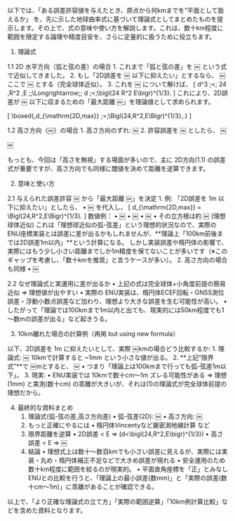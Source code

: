 以下では、「ある誤差許容値を与えたとき、原点から何kmまでを“平面として扱えるか」 を、先に示した地球曲率式に基づいて理論式としてまとめたものを提示します。その上で、式の意味や使い方を解説します。これは、数十km程度に範囲を限定する論理や精度目安を、さらに定量的に扱うために役立ちます。

1. 理論式

1.1 2D 水平方向（弧と弦の差）の場合
	1.	これまで「弧と弦の差」を
￼
という式で近似してきました。
	2.	もし「2D誤差を ￼ 以下に抑えたい」とするなら、
￼
ここで ￼ とする（完全球体近似）。
	3.	これを ￼ について解けば、
\[
d^3 \;<\; 24 \,R^2 \,E
\;\;\Longrightarrow\;\;
d \;<\;\bigl(24 R^2 E\bigr)^{1/3}.
\]
これにより、2D誤差が ￼ 以下に収まるための「最大距離 ￼」を理論値として求められます。

\[
\boxed{\,d_{\mathrm{2D,max}} \;=\;\Bigl(24\,R^2\,E\Bigr)^{1/3}\,.}
\]

1.2 高さ方向（￼）の場合
	1.	高さ方向のずれ:
￼
	2.	許容誤差を ￼ としたら、
￼

￼

もっとも、今回は「高さを無視」する場面が多いので、主に 2D方向(1.1) の誤差式が重要ですが、高さ方向でも同様に閾値を決めて距離を逆算できます。

2. 意味と使い方

2.1 与えられた誤差許容 ￼ から「最大距離 ￼」を決定
	1.	例: 「2D誤差を 1m 以下に抑えたい」としたら、
	•	￼ を代入し、
\[
d_{\mathrm{2D,max}}
= \Bigl(24\,R^2\,E\Bigr)^{1/3}.
\]
数値例：
	•	￼
	•	￼
	•	￼
	•	その立方根は約 ￼ (理想球体近似)
これは「理想球近似の弧-弦差」という理想的状況なので、実際の ENU座標実装とは誤差に差が出るかもしれませんが、**理論上「100km前後までは2D誤差1m以内」**という計算になる。
しかし実装誤差や楕円体の影響で、実際にはもう少し小さい距離までしか1m精度を保てないことが多いです（※このギャップを考慮し、「数十kmを推奨」と言うケースが多い）。
	2.	高さ方向の場合も同様
	•	￼

2.2 なぜ理論式と実運用に差が出るか
	•	上記の式は完全球体+小角度前提の簡易近似 ⇒ 理想値が出やすい
	•	実際の ENU実装は、楕円体ECEF回転・GNSS測位誤差・浮動小数点誤差など加わり、理想より大きな誤差を生む可能性が高い。
	•	したがって「理論では100kmまで1m以内と出ても、現実的には50km程度でも1～数mの誤差が出る」など起きうる。

3. 10km離れた場合の計算例（再掲 but using new formula）

以下、2D誤差を 1m に抑えたいとして、実際 ￼kmの場合どう比較するか:
	1.	理論式:
￼
10kmで計算すると ~1mm という小さな値が出る。
	2.	**上記“限界式”**で ￼mとすると、
￼
	•	つまり「理論上は100kmまで行っても弧-弦差1m以下」。
	3.	現実:
	•	ENU実装では 10kmで数十cm～1m ズレる可能性がある ⇒ 理想(1mm) と実測(数十cm) の乖離が大きいが、それは(1)の理論式が完全球体前提の理想だから。

4. 最終的な資料まとめ
	1.	理論式(弧-弦の差,高さ方向差)
	•	弧-弦差(2D): ￼
	•	高さ方向: ￼
	2.	もっと正確にやるには
	•	楕円体Vincentyなど厳密測地線計算  など
	3.	限界距離を逆算
	•	2D誤差 < E ⇒  \(d<\bigl(24\,R^2\,E\bigr)^{1/3}\)
	•	高さ誤差 < E ⇒  ￼
	4.	結論
	•	理想式上は数十～数百kmでも小さい誤差に見えるが、実際には実装・丸め・楕円体補正不足などで大きめ誤差が現れる
	•	安全運用のため 数十km程度に範囲を絞るのが現実的。
	•	平面直角座標を「正」とみなしENUとの比較を行うと、「理論上の最小誤差(数mm)」と「実際の誤差(数十cm～1m)」に乖離があることが確認できる。

以上で、「より正確な理論式の立て方」「実際の範囲逆算」「10km例計算比較」などを含めた資料となります。